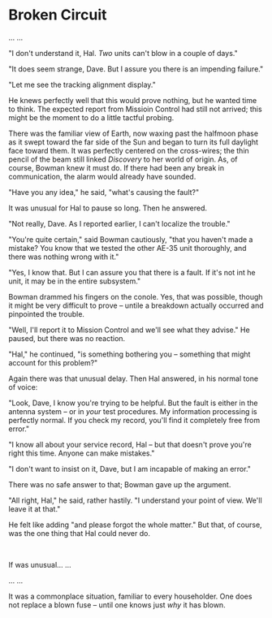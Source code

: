 # Broken Circuit

… …

"I don't understand it, Hal. _Two_ units can't blow in a couple of days."

"It does seem strange, Dave. But I assure you there is an impending failure."

"Let me see the tracking alignment display."

He knews perfectly well that this would prove nothing, but he wanted time to think. The expected report from Missioin Control had still not arrived; this might be the moment to do a little tactful probing.

There was the familiar view of Earth, now waxing past the halfmoon phase as it swept toward the far side of the Sun and began to turn its full daylight face toward them. It was perfectly centered on the cross-wires; the thin pencil of the beam still linked _Discovery_ to her world of origin. As, of course, Bowman knew it must do. If there had been any break in communication, the alarm would already have sounded.

"Have you any idea," he said, "what's causing the fault?"

It was unusual for Hal to pause so long. Then he answered.

"Not really, Dave. As I reported earlier, I can't localize the trouble."

"You're quite certain," said Bowman cautiously, "that you haven't made a mistake? You know that we tested the other AE-35 unit thoroughly, and there was nothing wrong with it."

"Yes, I know that. But I can assure you that there is a fault. If it's not int he unit, it may be in the entire subsystem."

Bowman drammed his fingers on the conole. Yes, that was possible, though it might be very difficult to prove – untile a breakdown actually occurred and pinpointed the trouble.

"Well, I'll report it to Mission Control and we'll see what they advise." He paused, but there was no reaction.

"Hal," he continued, "is something bothering you – something that might account for this problem?"

Again there was that unusual delay. Then Hal answered, in his normal tone of voice:

"Look, Dave, I know you're trying to be helpful. But the fault is either in the antenna system – or in _your_ test procedures. My information processing is perfectly normal. If you check my record, you'll find it completely free from error."

"I know all about your service record, Hal – but that doesn't prove you're right this time. Anyone can make mistakes."

"I don't want to insist on it, Dave, but I am incapable of making an error."

There was no safe answer to that; Bowman gave up the argument.

"All right, Hal," he said, rather hastily. "I understand your point of view. We'll leave it at that."

He felt like adding "and please forgot the whole matter." But that, of course, was the one thing that Hal could never do.

<br />

If was unusual… …

… …

It was a commonplace situation, familiar to every householder. One does not replace a blown fuse – until one knows just _why_ it has blown.